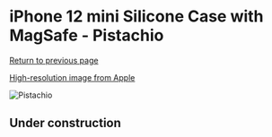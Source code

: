 # iPhone 12 mini Silicone Case with MagSafe - Pistachio

[Return to previous page](/iphone_12)

[High-resolution image from Apple](https://store.storeimages.cdn-apple.com/8756/as-images.apple.com/is/MJYV3?wid=4500&hei=4500&fmt=png)

<div style="width: 500px"><img src="/everyphone/MJYV3.png" alt="Pistachio"></div>

## Under construction
